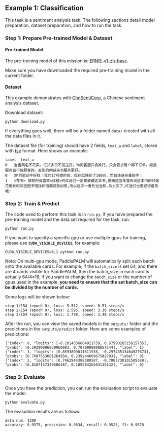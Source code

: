 ## Example 1: Classification
This task is a sentiment analysis task. The following sections detail model preparation, dataset preparation, and how to run the task.

### Step 1: Prepare Pre-trained Model & Dataset

#### Pre-trained Model

The pre-training model of this mission is: [ERNIE-v1-zh-base](https://github.com/PaddlePaddle/PALM/tree/r0.3-api).

Make sure you have downloaded the required pre-training model in the current folder.


#### Dataset

This example demonstrates with [ChnSentiCorp](https://github.com/SophonPlus/ChineseNlpCorpus/tree/master/datasets/ChnSentiCorp_htl_all), a Chinese sentiment analysis dataset.

Download dataset:
```shell
python download.py
```

If everything goes well, there will be a folder named `data/`  created with all the data files in it.

The dataset file (for training) should have 2 fields,  `text_a` and `label`, stored with [tsv](https://en.wikipedia.org/wiki/Tab-separated_values) format. Here shows an example:

```
label  text_a
0   当当网名不符实，订货多日不见送货，询问客服只会推托，只会要求用户再下订单。如此服务留不住顾客的。去别的网站买书服务更好。
0   XP的驱动不好找！我的17号提的货，现在就降价了100元，而且还送杀毒软件！
1   <荐书> 推荐所有喜欢<红楼>的红迷们一定要收藏这本书,要知道当年我听说这本书的时候花很长时间去图书馆找和借都没能如愿,所以这次一看到当当有,马上买了,红迷们也要记得备货哦!
```

### Step 2: Train & Predict

The code used to perform this task is in `run.py`. If you have prepared the pre-training model and the data set required for the task, run:

```shell
python run.py
```

If you want to specify a specific gpu or use multiple gpus for training, please use **`CUDA_VISIBLE_DEVICES`**, for example:

```shell
CUDA_VISIBLE_DEVICES=0,1 python run.py
```

Note: On multi-gpu mode, PaddlePALM will automatically split each batch onto the available cards. For example, if the `batch_size` is set 64, and there are 4 cards visible for PaddlePALM, then the batch_size in each card is actually 64/4=16. If you want to change the `batch_size` or the number of gpus used in the example, **you need to ensure that the set batch_size can be divided by the number of cards.**


Some logs will be shown below:

```
step 1/154 (epoch 0), loss: 5.512, speed: 0.51 steps/s
step 2/154 (epoch 0), loss: 2.595, speed: 3.36 steps/s
step 3/154 (epoch 0), loss: 1.798, speed: 3.48 steps/s
```


After the run, you can view the saved models in the `outputs/` folder and the predictions in the `outputs/predict` folder. Here are some examples of predictions:


```
{"index": 0, "logits": [-0.2014336884021759, 0.6799028515815735], "probs": [0.29290086030960083, 0.7070990800857544], "label": 1}
{"index": 1, "logits": [0.8593899011611938, -0.29743513464927673], "probs": [0.7607553601264954, 0.23924466967582703], "label": 0}
{"index": 2, "logits": [0.7462944388389587, -0.7083730101585388], "probs": [0.8107157349586487, 0.18928426504135132], "label": 0}
```

### Step 3: Evaluate

Once you have the prediction, you can run the evaluation script to evaluate the model:

```shell
python evaluate.py
```

The evaluation results are as follows:

```
data num: 1200
accuracy: 0.9575, precision: 0.9634, recall: 0.9523, f1: 0.9578
```
